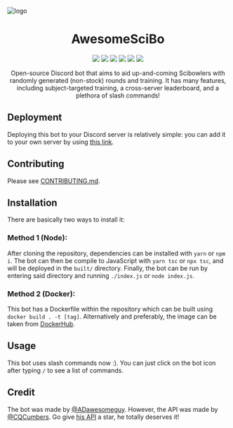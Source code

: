 
![logo](https://user-images.githubusercontent.com/67982792/160637166-b8c3a390-e4f9-46d1-8738-dcb2d8b9baa7.png)

<h1 align="center">AwesomeSciBo</h1>


<p align="center">
<a href="https://github.com/ADawesomeguy/AwesomeSciBo/stargazers"><img src="https://img.shields.io/github/stars/ADawesomeguy/AwesomeSciBo?color=blue&style=for-the-badge"></a>
<a href="https://github.com/ADawesomeguy/AwesomeSciBo/network"><img src="https://img.shields.io/github/forks/ADawesomeguy/AwesomeSciBo?style=for-the-badge"></a>
<a href="https://github.com/ADawesomeguy/AwesomeSciBo/blob/master/LICENSE"><img src="https://img.shields.io/github/license/ADawesomeguy/AwesomeSciBo?color=blue&style=for-the-badge"></a>
<a href="https://github.com/ADawesomeguy/AwesomeSciBo/issues"><img src="https://img.shields.io/github/issues/ADawesomeguy/AwesomeSciBo?color=blue&style=for-the-badge"></a>
<a href="https://github.com/CQCumbers/ScibowlDB"><img src="https://img.shields.io/badge/API-ScibowlDB-blue?style=for-the-badge"></a>
<a href="https://hub.docker.com/r/adawesomeguy/awesomescibo"><img src="https://img.shields.io/docker/pulls/adawesomeguy/awesomescibo?color=blue&style=for-the-badge"></a>
</p>

<p align="center">Open-source Discord bot that aims to aid up-and-coming Scibowlers with randomly generated (non-stock) rounds and training. It has many features, including subject-targeted training, a cross-server leaderboard, and a plethora of slash commands!</p>

## Deployment
Deploying this bot to your Discord server is relatively simple: you can add it to your own server by using [this link](https://adat.link/awesomescibo).

## Contributing
Please see [CONTRIBUTING.md](https://github.com/ADawesomeguy/AwesomeSciBo/blob/master/.github/CONTRIBUTING.md).


## Installation
There are basically two ways to install it:

### Method 1 (Node):  
After cloning the repository, dependencies can be installed with `yarn` or `npm i`. The bot can then be compile to JavaScript with `yarn tsc` or `npx tsc`, and will be deployed in the `built/` directory. Finally, the bot can be run by entering said directory and running `./index.js` or `node index.js`. 

### Method 2 (Docker):  
This bot has a Dockerfile within the repository which can be built using `docker build . -t [tag]`. Alternatively and preferably, the image can be taken from [DockerHub](https://hub.docker.com/r/adawesomeguy/awesomescibo).

## Usage
This bot uses slash commands now :). You can just click on the bot icon after typing `/` to see a list of commands.

## Credit
The bot was made by [@ADawesomeguy](https://github.com/ADawesomeguy). However, the API was made by [@CQCumbers](https://github.com/CQCumbers). Go give [his API](https://github.com/CQCumbers/ScibowlDB) a star, he totally deserves it!
